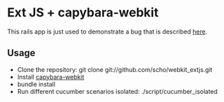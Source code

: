 # Ext JS + capybara-webkit

This rails app is just used to demonstrate a bug that is described [here](https://github.com/thoughtbot/capybara-webkit/issues/383).

## Usage

* Clone the repository: git clone git://github.com/scho/webkit_extjs.git
* Install [capybara-webkit](https://github.com/thoughtbot/capybara-webkit)
* bundle install
* Run different cucumber scenarios isolated: ./script/cucumber_isolated

